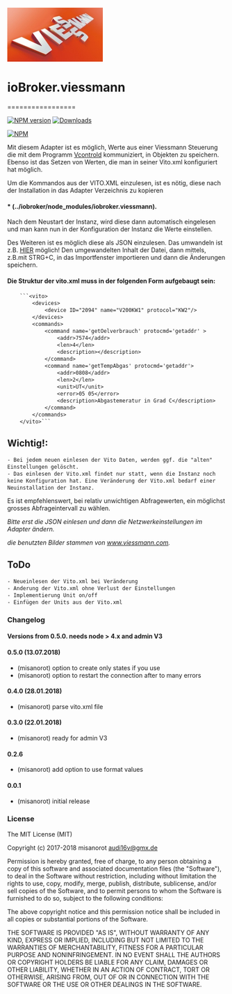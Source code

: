 ![Logo](admin/viessmann.png)
# ioBroker.viessmann
=================

[![NPM version](http://img.shields.io/npm/v/iobroker.viessmann.svg)](https://www.npmjs.com/package/iobroker.viessmann)
[![Downloads](https://img.shields.io/npm/dm/iobroker.viessmann.svg)](https://www.npmjs.com/package/iobroker.viessmann)

[![NPM](https://nodei.co/npm/iobroker.viessmann.png?downloads=true)](https://nodei.co/npm/iobroker.viessmann/)

Mit diesem Adapter ist es möglich, Werte aus einer Viessmann Steuerung
die mit dem Programm [Vcontrold](https://github.com/openv/vcontrold) kommuniziert,
in Objekten zu speichern. Ebenso ist das Setzen von Werten, die man in seiner Vito.xml konfiguriert hat möglich.

Um die Kommandos aus der VITO.XML einzulesen, ist es nötig, diese nach der Installation in das Adapter Verzeichnis zu kopieren 
#### * (../iobroker/node_modules/iobroker.viessmann). 
Nach dem Neustart der Instanz, wird diese dann automatisch eingelesen und man kann nun in der Konfiguration der Instanz die Werte einstellen. 

Des Weiteren ist es möglich diese als JSON einzulesen. Das umwandeln ist z.B. [HIER](http://www.utilities-online.info/xmltojson/#.WFVQv_DhA1I) möglich!
Den umgewandelten Inhalt der Datei, dann mittels, z.B.mit STRG+C, in das Importfenster importieren und dann die Änderungen speichern.

#### Die Struktur der vito.xml muss in der folgenden Form aufgebaugt sein:

		```<vito>
			<devices>
				<device ID="2094" name="V200KW1" protocol="KW2"/>
			</devices>
			<commands>
				<command name='getOelverbrauch' protocmd='getaddr' >
					<addr>7574</addr>
					<len>4</len>
					<description></description>
				</command>
				<command name='getTempAbgas' protocmd='getaddr'>
					<addr>0808</addr>
					<len>2</len>
					<unit>UT</unit>
					<error>05 05</error>
					<description>Abgastemeratur in Grad C</description>
				</command>
			</commands>
		</vito>```


## Wichtig!: 	
	- Bei jedem neuen einlesen der Vito Daten, werden ggf. die "alten" Einstellungen gelöscht.
	- Das einlesen der Vito.xml findet nur statt, wenn die Instanz noch keine Konfiguration hat. Eine Veränderung der Vito.xml bedarf einer Neuinstallation der Instanz.

Es ist empfehlenswert, bei relativ unwichtigen Abfragewerten, ein möglichst grosses Abfrageintervall zu wählen.

*Bitte erst die JSON einlesen und dann die Netzwerkeinstellungen im Adapter ändern.*  

*die benutzten Bilder stammen von www.viessmann.com.*

## ToDo
	- Neueinlesen der Vito.xml bei Veränderung
	- Anderung der Vito.xml ohne Verlust der Einstellungen
	- Implementierung Unit on/off 
	- Einfügen der Units aus der Vito.xml
	

### Changelog
#### Versions from 0.5.0. needs node > 4.x and admin V3

#### 0.5.0 (13.07.2018)
* (misanorot) option to create only states if you use
* (misanorot) option to restart the connection after to many errors

#### 0.4.0 (28.01.2018)
* (misanorot) parse vito.xml file

#### 0.3.0 (22.01.2018)
* (misanorot) ready for admin V3

#### 0.2.6
* (misanorot) add option to use format values

#### 0.0.1
* (misanorot) initial release

### License

The MIT License (MIT)

Copyright (c) 2017-2018 misanorot <audi16v@gmx.de>

Permission is hereby granted, free of charge, to any person obtaining a copy
of this software and associated documentation files (the "Software"), to deal
in the Software without restriction, including without limitation the rights
to use, copy, modify, merge, publish, distribute, sublicense, and/or sell
copies of the Software, and to permit persons to whom the Software is
furnished to do so, subject to the following conditions:

The above copyright notice and this permission notice shall be included in
all copies or substantial portions of the Software.

THE SOFTWARE IS PROVIDED "AS IS", WITHOUT WARRANTY OF ANY KIND, EXPRESS OR
IMPLIED, INCLUDING BUT NOT LIMITED TO THE WARRANTIES OF MERCHANTABILITY,
FITNESS FOR A PARTICULAR PURPOSE AND NONINFRINGEMENT. IN NO EVENT SHALL THE
AUTHORS OR COPYRIGHT HOLDERS BE LIABLE FOR ANY CLAIM, DAMAGES OR OTHER
LIABILITY, WHETHER IN AN ACTION OF CONTRACT, TORT OR OTHERWISE, ARISING FROM,
OUT OF OR IN CONNECTION WITH THE SOFTWARE OR THE USE OR OTHER DEALINGS IN
THE SOFTWARE.

